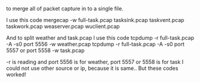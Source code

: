 to merge all of packet capture in to a single file.

I use this code
mergecap -w full-task.pcap tasksink.pcap taskvent.pcap taskwork.pcap weaserver.pcap wuclient.pcap

And to split weather and task.pcap I use this code
tcpdump -r full-task.pcap -A -s0 port 5556 -w weather.pcap
tcpdump -r full-task.pcap -A -s0 port 5557 or port 5558 -w task.pcap

-r is reading and port 5556 is for weather, port 5557 or 5558 is for task
I could not use other source or ip, because it is same..
But these codes worked!

